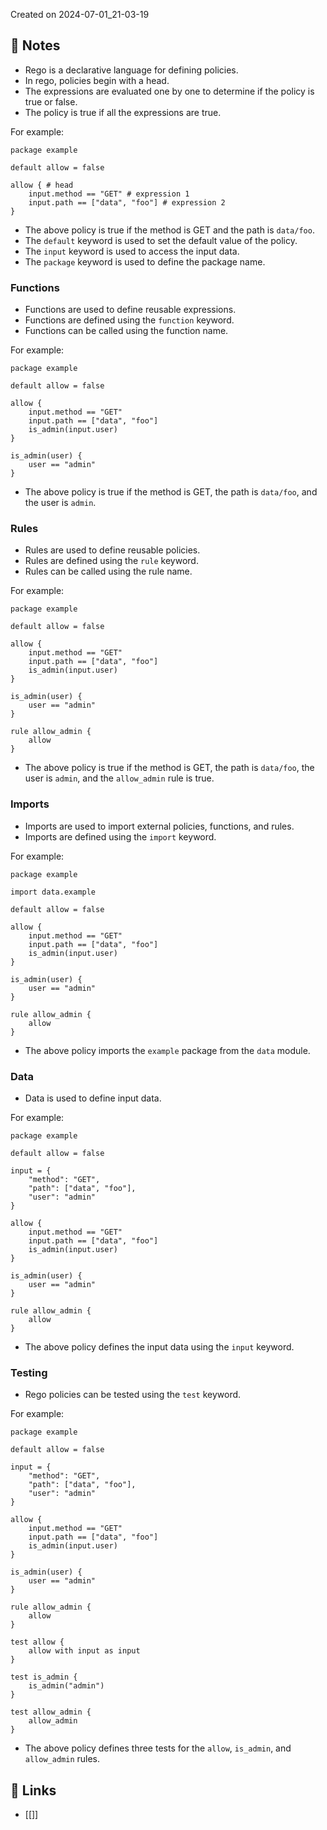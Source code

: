 Created on 2024-07-01_21-03-19

## 📔 Notes

- Rego is a declarative language for defining policies.
- In rego, policies begin with a head.
- The expressions are evaluated one by one to determine if the policy is true or false.
- The policy is true if all the expressions are true.

For example:
```rego
package example

default allow = false

allow { # head
    input.method == "GET" # expression 1
    input.path == ["data", "foo"] # expression 2
}
```

- The above policy is true if the method is GET and the path is `data/foo`.
- The `default` keyword is used to set the default value of the policy.
- The `input` keyword is used to access the input data.
- The `package` keyword is used to define the package name.

### Functions

- Functions are used to define reusable expressions.
- Functions are defined using the `function` keyword.
- Functions can be called using the function name.

For example:
```rego
package example

default allow = false

allow {
    input.method == "GET"
    input.path == ["data", "foo"]
    is_admin(input.user)
}

is_admin(user) {
    user == "admin"
}
```

- The above policy is true if the method is GET, the path is `data/foo`, and the user is `admin`.

### Rules

- Rules are used to define reusable policies.
- Rules are defined using the `rule` keyword.
- Rules can be called using the rule name.

For example:
```rego
package example

default allow = false

allow {
    input.method == "GET"
    input.path == ["data", "foo"]
    is_admin(input.user)
}

is_admin(user) {
    user == "admin"
}

rule allow_admin {
    allow
}
```

- The above policy is true if the method is GET, the path is `data/foo`, the user is `admin`, and the `allow_admin` rule is true.

### Imports

- Imports are used to import external policies, functions, and rules.
- Imports are defined using the `import` keyword.

For example:
```rego
package example

import data.example

default allow = false

allow {
    input.method == "GET"
    input.path == ["data", "foo"]
    is_admin(input.user)
}

is_admin(user) {
    user == "admin"
}

rule allow_admin {
    allow
}
```

- The above policy imports the `example` package from the `data` module.

### Data

- Data is used to define input data.

For example:
```rego
package example

default allow = false

input = {
    "method": "GET",
    "path": ["data", "foo"],
    "user": "admin"
}

allow {
    input.method == "GET"
    input.path == ["data", "foo"]
    is_admin(input.user)
}

is_admin(user) {
    user == "admin"
}

rule allow_admin {
    allow
}
```

- The above policy defines the input data using the `input` keyword.

### Testing

- Rego policies can be tested using the `test` keyword.

For example:
```rego
package example

default allow = false

input = {
    "method": "GET",
    "path": ["data", "foo"],
    "user": "admin"
}

allow {
    input.method == "GET"
    input.path == ["data", "foo"]
    is_admin(input.user)
}

is_admin(user) {
    user == "admin"
}

rule allow_admin {
    allow
}

test allow {
    allow with input as input
}

test is_admin {
    is_admin("admin")
}

test allow_admin {
    allow_admin
}
```

- The above policy defines three tests for the `allow`, `is_admin`, and `allow_admin` rules.

## 🔗 Links

- [[]]
